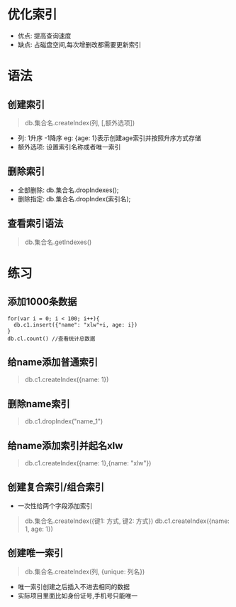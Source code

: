 # 优化索引
- 优点: 提高查询速度
- 缺点: 占磁盘空间,每次增删改都需要更新索引

# 语法
## 创建索引
> db.集合名.createIndex(列, [,额外选项])
- 列: 1升序 -1降序 eg: {age: 1}表示创建age索引并按照升序方式存储
- 额外选项: 设置索引名称或者唯一索引

## 删除索引
- 全部删除: db.集合名.dropIndexes();
- 删除指定: db.集合名.dropIndex(索引名);

## 查看索引语法
> db.集合名.getIndexes()

# 练习
## 添加1000条数据
```
for(var i = 0; i < 100; i++){
  db.c1.insert({"name": "xlw"+i, age: i})
}
db.cl.count() //查看统计总数据
```

## 给name添加普通索引
> db.c1.createIndex({name: 1})
## 删除name索引
> db.c1.dropIndex("name_1")
## 给name添加索引并起名xlw
> db.c1.createIndex({name: 1},{name: "xlw"})


## 创建复合索引/组合索引
- 一次性给两个字段添加索引
> db.集合名.createIndex({键1: 方式, 键2: 方式})
> db.c1.createIndex({name: 1, age: 1})

## 创建唯一索引
> db.集合名.createIndex(列, {unique: 列名})
- 唯一索引创建之后插入不进去相同的数据
- 实际项目里面比如身份证号,手机号只能唯一